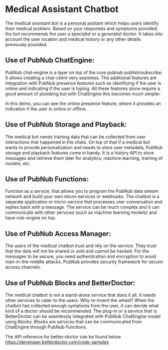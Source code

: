 
# Medical Assistant Chatbot

The medical assistant bot is a personal assitant which helps users identify their medical problem. Based on your responses and symptoms provided, the bot recommends the user a specialist or a generalist doctor. It takes into account the user location and medical history or any other details previously provided.

## Use of PubNub ChatEngine:
PubNub chat-engine is a layer on top of the core pubnub publish/subscribe. It allows creating a chat-client very seamless. The additional features are integration with PubNub presence features such as identifying if the user is online and indicating if the user is typing. All these features alone require a good amount of plumbing but with ChatEngine this becomes much simpler.

In this demo, you can see the online presence feature, where it provides an indication if the user is online or offline.


## Use of PubNub Storage and Playback:
The medical bot needs training data that can be collected from user interactions that happened in the chats. On top of that if a medical bot wants to provide personalization and needs to store user metadata, PubNub storage and playback features come in handy.
It is a history API to store messages and retrieve them later for analytics, machine learning, training of models, etc.


## Use of PubNub Functions:
Function as a service, that allows you to program the PubNub data stream network and build your own micro-services or webhooks. The chatbot is a separate application or micro-service that processes user conversation and replies back with a message. The service can be much complex and it can communicate with other services (such as machine learning models) and have rule-engine on top.


## Use of PubNub Access Manager:
The users of the medical chatbot trust and rely on the service. They trust that the data will not be shared or sold and cannot be hacked. For the messages to be secure, you need authentication and encryption to avoid man-in-the-middle attacks. 
PubNub provides security framework for secure access channels.


## Use of PubNub Blocks and BetterDoctor:
The medical chatbot is not a stand-alone service that does it all. It needs other services to cater to the users. Why re-invent the wheel? When the chatbot has collected enough symptoms from the user, it can decide what kind of a doctor should be recommended. The plug-in or a service that is BetterDoctor can be seamlessly integrated with PubNub ChatEngine model using Blocks. Blocks are services that can be communicated from ChatEngine through PubNub Functions.

The API reference for better-doctor can be found below.
https://developer.betterdoctor.com/code-samples

